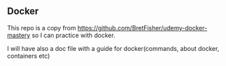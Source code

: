 ## Docker

This repo is a copy from  https://github.com/BretFisher/udemy-docker-mastery so I can practice with docker.

I will have also a doc file with a guide for docker(commands, about docker, containers etc)


